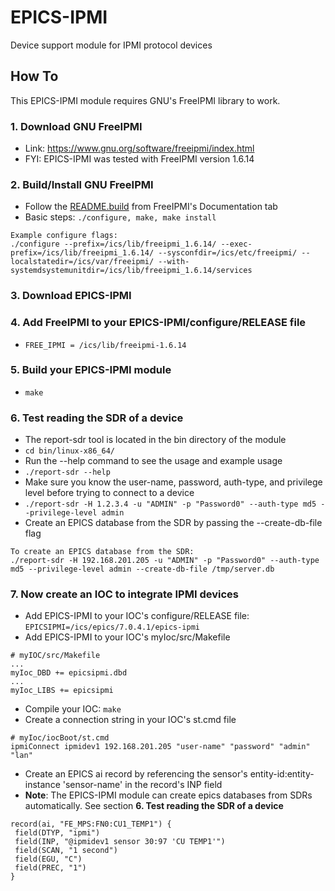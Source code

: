 # EPICS-IPMI
Device support module for IPMI protocol devices

## How To
This EPICS-IPMI module requires GNU's FreeIPMI library to work.
### 1. Download GNU FreeIPMI
* Link: https://www.gnu.org/software/freeipmi/index.html
* FYI: EPICS-IPMI was tested with FreeIPMI version 1.6.14
### 2. Build/Install GNU FreeIPMI
* Follow the [README.build](https://www.gnu.org/software/freeipmi/README.build) from FreeIPMI's Documentation tab
* Basic steps: `./configure, make, make install`
```
Example configure flags:
./configure --prefix=/ics/lib/freeipmi_1.6.14/ --exec-prefix=/ics/lib/freeipmi_1.6.14/ --sysconfdir=/ics/etc/freeipmi/ --localstatedir=/ics/var/freeipmi/ --with-systemdsystemunitdir=/ics/lib/freeipmi_1.6.14/services
```
### 3. Download EPICS-IPMI
### 4. Add FreeIPMI to your EPICS-IPMI/configure/RELEASE file
* `FREE_IPMI = /ics/lib/freeipmi-1.6.14`

### 5. Build your EPICS-IPMI module
* `make`
### 6. Test reading the SDR of a device
* The report-sdr tool is located in the bin directory of the module
* `cd bin/linux-x86_64/`
* Run the --help command to see the usage and example usage
* `./report-sdr --help`
* Make sure you know the user-name, password, auth-type, and privilege level before trying to connect to a device
* `./report-sdr -H 1.2.3.4 -u "ADMIN" -p "Password0" --auth-type md5 --privilege-level admin`
* Create an EPICS database from the SDR by passing the --create-db-file flag
```
To create an EPICS database from the SDR:
./report-sdr -H 192.168.201.205 -u "ADMIN" -p "Password0" --auth-type md5 --privilege-level admin --create-db-file /tmp/server.db
```

### 7. Now create an IOC to integrate IPMI devices
* Add EPICS-IPMI to your IOC's configure/RELEASE file: `EPICSIPMI=/ics/epics/7.0.4.1/epics-ipmi`
* Add EPICS-IPMI to your IOC's myIoc/src/Makefile
```
# myIOC/src/Makefile
...
myIoc_DBD += epicsipmi.dbd
...
myIoc_LIBS += epicsipmi
```
* Compile your IOC: `make`
* Create a connection string in your IOC's st.cmd file
```
# myIoc/iocBoot/st.cmd
ipmiConnect ipmidev1 192.168.201.205 "user-name" "password" "admin" "lan"
```
* Create an EPICS ai record by referencing the sensor's entity-id:entity-instance 'sensor-name' in the record's INP field
* **Note**: The EPICS-IPMI module can create epics databases from SDRs automatically. See section **6. Test reading the SDR of a device**
```
record(ai, "FE_MPS:FN0:CU1_TEMP1") {
 field(DTYP, "ipmi")
 field(INP, "@ipmidev1 sensor 30:97 'CU TEMP1'")
 field(SCAN, "1 second")
 field(EGU, "C")
 field(PREC, "1")
}
```







